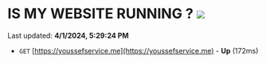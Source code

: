 # IS MY WEBSITE RUNNING ? [![](https://img.shields.io/static/v1?label=Sponsor&message=%E2%9D%A4&logo=GitHub&color=%23fe8e86)](https://github.com/sponsors/<username>)

Last updated: **4/1/2024, 5:29:24 PM**

- `GET` [https://youssefservice.me](https://youssefservice.me) - **Up** (172ms)
